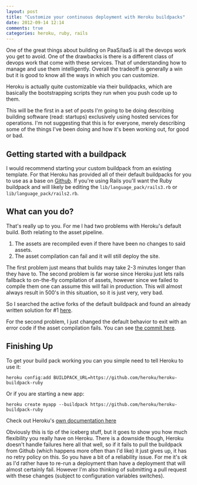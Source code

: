 ```yaml
---
layout: post
title: "Customize your continuous deployment with Heroku buildpacks"
date: 2012-09-14 12:14
comments: true
categories: heroku, ruby, rails
---
```


One of the great things about building on PaaS/IaaS is all the devops work you
get to avoid. One of the drawbacks is there is a different class of devops work
that come with these services. That of understanding how to manage and use them
intelligently. Overall the tradeoff is generally a win but it is good to know
all the ways in which you can customize.

Heroku is actually quite customizable via their buildpacks, which are basically
the bootstrapping scripts they run when you push code up to them.

This will be the first in a set of posts I'm going to be doing describing
building software (read: startups) exclusively using hosted services for
operations. I'm not suggesting that this is for everyone, merely describing some
of the things I've been doing and how it's been working out, for good or bad.

<!--more-->

## Getting started with a buildpack

I would recommend starting your custom buildpack from an existing template. For
that Heroku has provided all of their default buildpacks for you to use as a
base on [Github](http://github.com/heroku). If you're using Rails you'll want
the Ruby buildpack and will likely be editing the `lib/language_pack/rails3.rb`
or `lib/language_pack/rails2.rb`.

## What can you do?

That's really up to you. For me I had two problems with Heroku's default build.
Both relating to the asset pipeline.

1. The assets are recompiled even if there have been no changes to said assets.
2. The asset compilation can fail and it will still deploy the site.

The first problem just means that builds may take 2-3 minutes longer than they
have to. The second problem is far worse since Heroku just lets rails fallback
to on-the-fly compilation of assets, however since we failed to compile them
one can assume this will fail in production. This will almost always result in
500's in this situation, so it is just very, very bad.

So I searched the active forks of the default buildpack and found an already written solution for #1 [here](https://github.com/nthj/heroku-buildpack-ruby/commit/889d9f98b229dd999567144a4ce9e63f09a0ae47).

For the second problem, I just changed the default behavior to exit with an error code if the asset compilation fails. You can see [the commit here](https://github.com/TicTalking/heroku-buildpack-ruby/commit/3c63ca391da1faaeab3f88b1cb21929ce4e8dad8).

## Finishing Up

To get your build pack working you can you simple need to tell Heroku to use it:

`heroku config:add BUILDPACK_URL=https://github.com/heroku/heroku-buildpack-ruby`

Or if you are starting a new app:

`heroku create myapp --buildpack https://github.com/heroku/heroku-buildpack-ruby`

Check out Heroku's [own documentation here](https://devcenter.heroku.com/articles/buildpacks)

Obviously this is tip of the iceberg stuff, but it goes to show you how much
flexibility you really have on Heroku. There is a downside though, Heroku
doesn't handle failures here all that well, so if it fails to pull the
buildpack from Github (which happens more often than I'd like) it just gives
up, it has no retry policy on this. So you have a bit of a reliability issue.
For me it's ok as I'd rather have to re-run a deployment than have a deployment
that will almost certainly fail. However I'm also thinking of submitting a pull
request with these changes (subject to configuration variables switches).

